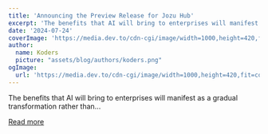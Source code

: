 ```yaml
---
title: 'Announcing the Preview Release for Jozu Hub'
excerpt: 'The benefits that AI will bring to enterprises will manifest as a gradual transformation rather than...'
date: '2024-07-24'
coverImage: 'https://media.dev.to/cdn-cgi/image/width=1000,height=420,fit=cover,gravity=auto,format=auto/https%3A%2F%2Fdev-to-uploads.s3.amazonaws.com%2Fuploads%2Farticles%2Fhma5w4e9u16hmych322k.png'
author:
  name: Koders
  picture: "assets/blog/authors/koders.png"
ogImage:
  url: 'https://media.dev.to/cdn-cgi/image/width=1000,height=420,fit=cover,gravity=auto,format=auto/https%3A%2F%2Fdev-to-uploads.s3.amazonaws.com%2Fuploads%2Farticles%2Fhma5w4e9u16hmych322k.png'
---
```


The benefits that AI will bring to enterprises will manifest as a gradual transformation rather than...

[Read more](https://dev.to/kitops/announcing-the-preview-release-for-jozu-hub-jld)
